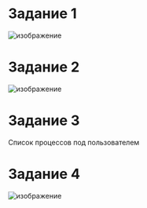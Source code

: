 # Задание 1

![изображение](https://user-images.githubusercontent.com/107613708/183396183-4c89d2ba-42f5-4169-aafc-90204db87255.png)

# Задание 2

![изображение](https://user-images.githubusercontent.com/107613708/183398217-a9087f83-7ce5-46e7-aa8a-2963f365f66c.png)

# Задание 3

Список процессов под пользователем

# Задание 4

![изображение](https://user-images.githubusercontent.com/107613708/183400559-dd4a2510-82be-42b3-a31a-2273d9cf27d7.png)

